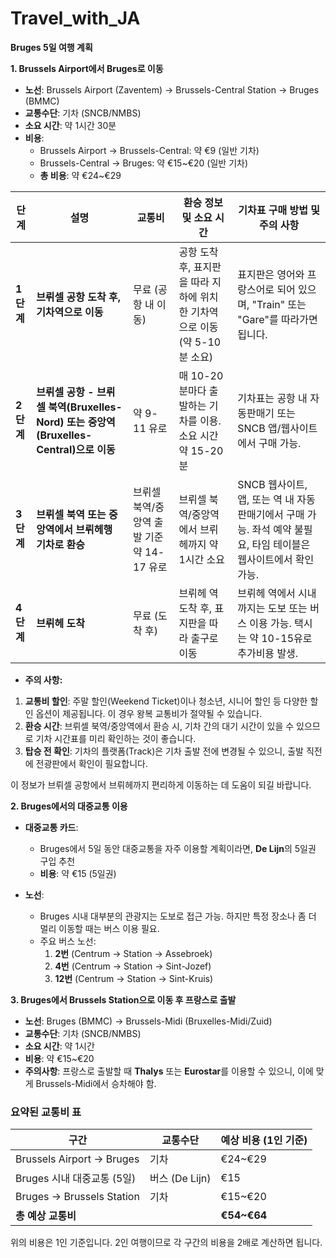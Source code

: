 # Travel_with_JA

**Bruges 5일 여행 계획**

**1. Brussels Airport에서 Bruges로 이동**

- **노선**: Brussels Airport (Zaventem) → Brussels-Central Station → Bruges (BMMC)
- **교통수단**: 기차 (SNCB/NMBS)
- **소요 시간**: 약 1시간 30분
- **비용**: 
  - Brussels Airport → Brussels-Central: 약 €9 (일반 기차)
  - Brussels-Central → Bruges: 약 €15~€20 (일반 기차)
  - **총 비용**: 약 €24~€29


| **단계** | **설명** | **교통비** | **환승 정보 및 소요 시간** | **기차표 구매 방법 및 주의 사항** |
|----------|----------|----------|----------|--------------------------------|
| **1단계** | **브뤼셀 공항 도착 후, 기차역으로 이동** | 무료 (공항 내 이동) | 공항 도착 후, 표지판을 따라 지하에 위치한 기차역으로 이동 (약 5-10분 소요) | 표지판은 영어와 프랑스어로 되어 있으며, "Train" 또는 "Gare"를 따라가면 됩니다. |
| **2단계** | **브뤼셀 공항 - 브뤼셀 북역(Bruxelles-Nord) 또는 중앙역(Bruxelles-Central)으로 이동** | 약 9-11 유로 | 매 10-20분마다 출발하는 기차를 이용. 소요 시간 약 15-20분 | 기차표는 공항 내 자동판매기 또는 SNCB 앱/웹사이트에서 구매 가능. |
| **3단계** | **브뤼셀 북역 또는 중앙역에서 브뤼헤행 기차로 환승** | 브뤼셀 북역/중앙역 출발 기준 약 14-17 유로 | 브뤼셀 북역/중앙역에서 브뤼헤까지 약 1시간 소요 | SNCB 웹사이트, 앱, 또는 역 내 자동판매기에서 구매 가능. 좌석 예약 불필요, 타임 테이블은 웹사이트에서 확인 가능. |
| **4단계** | **브뤼헤 도착** | 무료 (도착 후) | 브뤼헤 역 도착 후, 표지판을 따라 출구로 이동 | 브뤼헤 역에서 시내까지는 도보 또는 버스 이용 가능. 택시는 약 10-15유로 추가비용 발생. |

- **주의 사항:**
1. **교통비 할인**: 주말 할인(Weekend Ticket)이나 청소년, 시니어 할인 등 다양한 할인 옵션이 제공됩니다. 이 경우 왕복 교통비가 절약될 수 있습니다.
2. **환승 시간**: 브뤼셀 북역/중앙역에서 환승 시, 기차 간의 대기 시간이 있을 수 있으므로 기차 시간표를 미리 확인하는 것이 좋습니다.
3. **탑승 전 확인**: 기차의 플랫폼(Track)은 기차 출발 전에 변경될 수 있으니, 출발 직전에 전광판에서 확인이 필요합니다.

이 정보가 브뤼셀 공항에서 브뤼헤까지 편리하게 이동하는 데 도움이 되길 바랍니다.

**2. Bruges에서의 대중교통 이용**

- **대중교통 카드**: 
  - Bruges에서 5일 동안 대중교통을 자주 이용할 계획이라면, **De Lijn**의 5일권 구입 추천
  - **비용**: 약 €15 (5일권)

- **노선**: 
  - Bruges 시내 대부분의 관광지는 도보로 접근 가능. 하지만 특정 장소나 좀 더 멀리 이동할 때는 버스 이용 필요.
  - 주요 버스 노선:
    1. **2번** (Centrum → Station → Assebroek)
    2. **4번** (Centrum → Station → Sint-Jozef)
    3. **12번** (Centrum → Station → Sint-Kruis)

**3. Bruges에서 Brussels Station으로 이동 후 프랑스로 출발**

- **노선**: Bruges (BMMC) → Brussels-Midi (Bruxelles-Midi/Zuid)
- **교통수단**: 기차 (SNCB/NMBS)
- **소요 시간**: 약 1시간
- **비용**: 약 €15~€20
- **주의사항**: 프랑스로 출발할 때 **Thalys** 또는 **Eurostar**를 이용할 수 있으니, 이에 맞게 Brussels-Midi에서 승차해야 함.

### **요약된 교통비 표**

| 구간                                | 교통수단      | 예상 비용 (1인 기준)  |
|-------------------------------------|---------------|-----------------------|
| Brussels Airport → Bruges           | 기차          | €24~€29               |
| Bruges 시내 대중교통 (5일)           | 버스 (De Lijn) | €15                   |
| Bruges → Brussels Station           | 기차          | €15~€20               |
| **총 예상 교통비**                    |               | **€54~€64**           |

위의 비용은 1인 기준입니다. 2인 여행이므로 각 구간의 비용을 2배로 계산하면 됩니다. 
